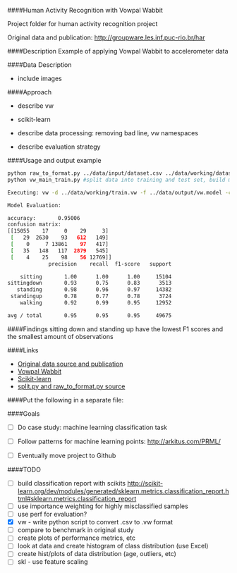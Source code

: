 ####Human Activity Recognition with Vowpal Wabbit

Project folder for human activity recognition project

Original data and publication: http://groupware.les.inf.puc-rio.br/har

####Description
Example of applying Vowpal Wabbit to accelerometer data

####Data Description

- include images



####Approach

- describe vw
- scikit-learn

- describe data processing: removing bad line, vw namespaces
- describe evaluation strategy

####Usage and output example
```bash
python raw_to_format.py ../data/input/dataset.csv ../data/working/dataset.vw vw #convert data to vw format
python vw_main_train.py #split data into training and test set, build model, evaluate on test set

Executing: vw -d ../data/working/train.vw -f ../data/output/vw.model -c -k --oaa 5 -l 0.05 --passes 40 --quiet

Model Evaluation:

accuracy:       0.95006
confusion matrix:
[[15055    17     0    29     3]
 [   29  2630    93   612   149]
 [    0     7 13861    97   417]
 [   35   148   117  2879   545]
 [    4    25    98    56 12769]]
             precision    recall  f1-score   support

    sitting       1.00      1.00      1.00     15104
sittingdown       0.93      0.75      0.83      3513
   standing       0.98      0.96      0.97     14382
 standingup       0.78      0.77      0.78      3724
    walking       0.92      0.99      0.95     12952

avg / total       0.95      0.95      0.95     49675

```

####Findings
sitting down and standing up have the lowest F1 scores and the smallest amount of observations

####Links
- [Original data source and publication](http://groupware.les.inf.puc-rio.br/har)
- [Vowpal Wabbit](https://github.com/JohnLangford/vowpal_wabbit/wiki)
- [Scikit-learn](http://scikit-learn.org/stable/)
- [split.py and raw_to_format.py source](https://github.com/zygmuntz/phraug)



####Put the following in a separate file:

####Goals
- [ ] Do case study: machine learning classification task
- [ ] Follow patterns for machine learning points: http://arkitus.com/PRML/
- [ ] Eventually move project to Github 


####TODO
- [ ] build classification report with scikits http://scikit-learn.org/dev/modules/generated/sklearn.metrics.classification_report.html#sklearn.metrics.classification_report
- [ ] use importance weighting for highly misclassified samples
- [ ] use perf for evaluation?
- [x] vw - write python script to convert .csv to .vw format
- [ ] compare to benchmark in original study
- [ ] create plots of performance metrics, etc 
- [ ] look at data and create histogram of class distribution (use Excel)
- [ ] create hist/plots of data distribution (age, outliers, etc)
- [ ] skl - use feature scaling